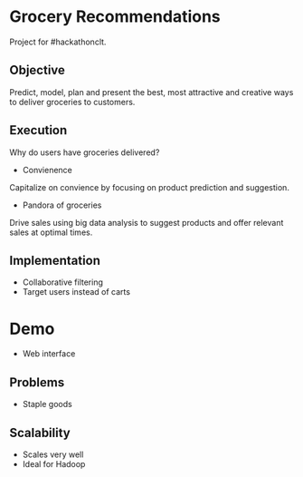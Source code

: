 # Grocery Recommendations
Project for #hackathonclt.

## Objective
Predict, model, plan and present the best, most attractive and creative ways to deliver groceries to customers.

## Execution
Why do users have groceries delivered?  
- Convienence  

Capitalize on convience by focusing on product prediction and suggestion.  
- Pandora of groceries  

Drive sales using big data analysis to suggest products and offer relevant sales at optimal times.  

## Implementation
- Collaborative filtering  
- Target users instead of carts  

# Demo
- Web interface

## Problems
- Staple goods

## Scalability
- Scales very well  
- Ideal for Hadoop  

